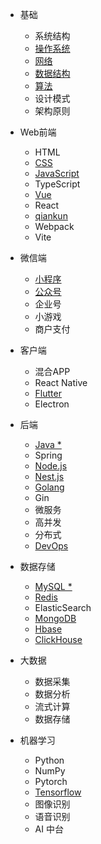 * 基础
  * 系统结构
  * [操作系统](operating-system.md)
  * [网络](network.md)
  * [数据结构](data-structure.md)
  * [算法](algorithm.md)
  * 设计模式
  * 架构原则

* Web前端
  * HTML
  * [CSS](css.md)
  * [JavaScript](javascript.md)
  * TypeScript
  * [Vue](vue.md)
  * React
  * [qiankun](qiankun.md)
  * Webpack
  * Vite

* 微信端
  * [小程序](wechat-miniapp.md)
  * [公众号](wechat-official-accounts.md)
  * 企业号
  * 小游戏
  * 商户支付

* 客户端
  * 混合APP
  * React Native
  * [Flutter](flutter.md)
  * Electron

* 后端
  * [Java *](java.md)
  * Spring
  * [Node.js](node.md)
  * [Nest.js](nest.md)
  * [Golang](golang.md)
  * Gin
  * 微服务
  * 高并发
  * 分布式
  * [DevOps](devops.md)

* 数据存储
  * [MySQL *](mysql.md)
  * [Redis](redis.md)
  * ElasticSearch
  * [MongoDB](mongodb.md)
  * [Hbase](hbase.md)
  * [ClickHouse](clickhouse.md)

* 大数据
  * 数据采集
  * 数据分析
  * 流式计算
  * 数据存储

* 机器学习
  * Python
  * NumPy
  * Pytorch
  * [Tensorflow](tensorflow.md)
  * 图像识别
  * 语音识别
  * AI 中台
